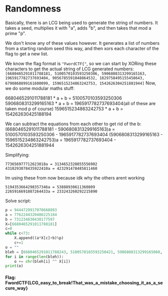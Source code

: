 # Randomness 

Basically, there is an LCG being used to generate the string of numbers. It takes a seed, multiplies it with "a", adds "b", and then takes that mod a prime "p". 

We don't know any of these values however.
It generates a list of numbers from a starting random seed this way, and then xors each character of the flag to get a new list. 

We know the flag format is `"FwordCTF{"`, so we can start by XORing these characters to get the actual string of LCG generated numbers:
`[6680465291011788181, 5100570103593250306, 5906808313299165163, 1965917782737693404, 9056785591048864532, 1829758495155458643, 6790868899161600099, 1596515234863242753, 1542626304251881944]`
Now, we do some modular maths stuff:

6680465291011788181 * a + b = 5100570103593250306
5906808313299165163 * a + b = 1965917782737693404(all of these are taken mod p of course)
1596515234863242753 * a + b = 154262630425188194

We can subtract the equations from each other to get rid of the b:
(6680465291011788181 - 5906808313299165163)a = 5100570103593250306 - 1965917782737693404
(5906808313299165163 - 1596515234863242753)a = 1965917782737693404 - 1542626304251881944

Simplifying:
```
773656977712623018a = 3134652320855556902
4310293078435922410a = 423291478485811460
```
Im using these from now because idk why the others arent working
```
5194353664298357346a = 53888930611360809
2265916691887264433a = 233243260292215890
```
Solve script:
```python
p = 9444729917070668893
a = 7762244320486225184
b = 731234830430177597
X=[6680465291011788181]
c=0
while c<73:
    X.append((a*X[c]+b)%p)
    c+=1
o = ""
bleh = [6680465291011788243, 5100570103593250421, 5906808313299165060, 1965917782737693358, 9056785591048864624, 1829758495155458576, 6790868899161600055, 1596515234863242823, 1542626304251881891, 8104506805098882719, 1007224930233032567, 3734079115803760073, 7849173324645439452, 8732100672289854567, 5175836768003400781, 1424151033239111460, 1199105222454059911, 1664215650827157105, 9008386209424299800, 484211781780518254, 2512932525834758909, 270126439443651096, 3183206577049996011, 3279047721488346724, 3454276445316959481, 2818682432513461896, 1198230090827197024, 6998819122186572678, 9203565046169681246, 2238598386754583423, 467098371562174956, 5653529053698720276, 2015452976526330232, 2551998512666399199, 7069788985925185031, 5960242873564733830, 8674335448210427234, 8831855692621741517, 6943582577462564728, 2159276184039111694, 8688468346396385461, 440650407436900405, 6995840816131325250, 4637034747767556143, 3074066864500201630, 3089580429060692934, 2636919931902761401, 5048459994558771200, 6575450200614822046, 666932631675155892, 3355067815387388102, 3494943856508019168, 3208598838604422062, 1651654978658074504, 1031697828323732832, 3522460087077276636, 6871524519121580258, 6523448658792083486, 127306226106122213, 147467006327822722, 3241736541061054362, 8781435214433157730, 7267936298215752831, 3411059229428517472, 6597995245035183751, 1256684894889830824, 6272257692365676430, 303437276610446361, 8730871523914292433, 6472487383860532571, 5022165523149187811, 4462701447753878703, 1590013093628585660, 4874224067795612706]
for i in range(len(bleh)):
    o += chr(bleh[i] ^^ X[i])
print(o)
```

#### Flag: FwordCTF{LCG_easy_to_break!That_was_a_mistake_choosing_it_as_a_secure_way}
